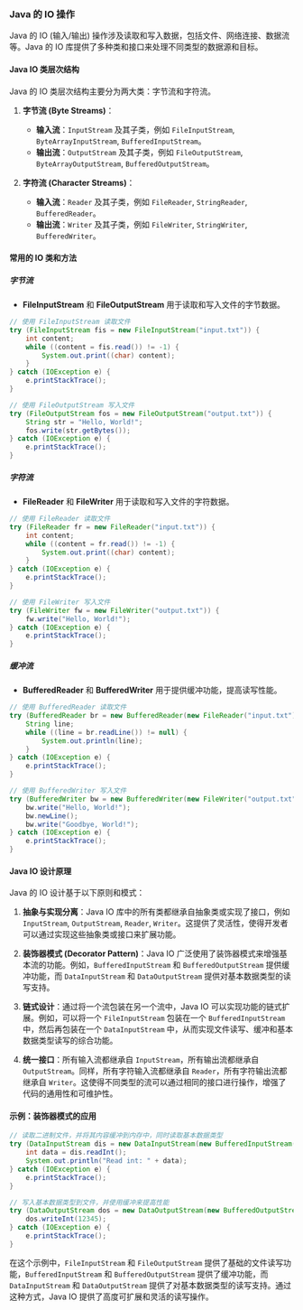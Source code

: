 ### Java 的 IO 操作

Java 的 IO (输入/输出) 操作涉及读取和写入数据，包括文件、网络连接、数据流等。Java 的 IO 库提供了多种类和接口来处理不同类型的数据源和目标。

#### Java IO 类层次结构

Java 的 IO 类层次结构主要分为两大类：字节流和字符流。

1. **字节流 (Byte Streams)**：
   - **输入流**：`InputStream` 及其子类，例如 `FileInputStream`, `ByteArrayInputStream`, `BufferedInputStream`。
   - **输出流**：`OutputStream` 及其子类，例如 `FileOutputStream`, `ByteArrayOutputStream`, `BufferedOutputStream`。

2. **字符流 (Character Streams)**：
   - **输入流**：`Reader` 及其子类，例如 `FileReader`, `StringReader`, `BufferedReader`。
   - **输出流**：`Writer` 及其子类，例如 `FileWriter`, `StringWriter`, `BufferedWriter`。

#### 常用的 IO 类和方法

##### 字节流
- **FileInputStream** 和 **FileOutputStream** 用于读取和写入文件的字节数据。

```java
// 使用 FileInputStream 读取文件
try (FileInputStream fis = new FileInputStream("input.txt")) {
    int content;
    while ((content = fis.read()) != -1) {
        System.out.print((char) content);
    }
} catch (IOException e) {
    e.printStackTrace();
}

// 使用 FileOutputStream 写入文件
try (FileOutputStream fos = new FileOutputStream("output.txt")) {
    String str = "Hello, World!";
    fos.write(str.getBytes());
} catch (IOException e) {
    e.printStackTrace();
}
```

##### 字符流
- **FileReader** 和 **FileWriter** 用于读取和写入文件的字符数据。

```java
// 使用 FileReader 读取文件
try (FileReader fr = new FileReader("input.txt")) {
    int content;
    while ((content = fr.read()) != -1) {
        System.out.print((char) content);
    }
} catch (IOException e) {
    e.printStackTrace();
}

// 使用 FileWriter 写入文件
try (FileWriter fw = new FileWriter("output.txt")) {
    fw.write("Hello, World!");
} catch (IOException e) {
    e.printStackTrace();
}
```

##### 缓冲流
- **BufferedReader** 和 **BufferedWriter** 用于提供缓冲功能，提高读写性能。

```java
// 使用 BufferedReader 读取文件
try (BufferedReader br = new BufferedReader(new FileReader("input.txt"))) {
    String line;
    while ((line = br.readLine()) != null) {
        System.out.println(line);
    }
} catch (IOException e) {
    e.printStackTrace();
}

// 使用 BufferedWriter 写入文件
try (BufferedWriter bw = new BufferedWriter(new FileWriter("output.txt"))) {
    bw.write("Hello, World!");
    bw.newLine();
    bw.write("Goodbye, World!");
} catch (IOException e) {
    e.printStackTrace();
}
```

#### Java IO 设计原理

Java 的 IO 设计基于以下原则和模式：

1. **抽象与实现分离**：Java IO 库中的所有类都继承自抽象类或实现了接口，例如 `InputStream`, `OutputStream`, `Reader`, `Writer`。这提供了灵活性，使得开发者可以通过实现这些抽象类或接口来扩展功能。

2. **装饰器模式 (Decorator Pattern)**：Java IO 广泛使用了装饰器模式来增强基本流的功能。例如，`BufferedInputStream` 和 `BufferedOutputStream` 提供缓冲功能，而 `DataInputStream` 和 `DataOutputStream` 提供对基本数据类型的读写支持。

3. **链式设计**：通过将一个流包装在另一个流中，Java IO 可以实现功能的链式扩展。例如，可以将一个 `FileInputStream` 包装在一个 `BufferedInputStream` 中，然后再包装在一个 `DataInputStream` 中，从而实现文件读写、缓冲和基本数据类型读写的综合功能。

4. **统一接口**：所有输入流都继承自 `InputStream`，所有输出流都继承自 `OutputStream`。同样，所有字符输入流都继承自 `Reader`，所有字符输出流都继承自 `Writer`。这使得不同类型的流可以通过相同的接口进行操作，增强了代码的通用性和可维护性。

#### 示例：装饰器模式的应用

```java
// 读取二进制文件，并将其内容缓冲到内存中，同时读取基本数据类型
try (DataInputStream dis = new DataInputStream(new BufferedInputStream(new FileInputStream("data.bin")))) {
    int data = dis.readInt();
    System.out.println("Read int: " + data);
} catch (IOException e) {
    e.printStackTrace();
}

// 写入基本数据类型到文件，并使用缓冲来提高性能
try (DataOutputStream dos = new DataOutputStream(new BufferedOutputStream(new FileOutputStream("data.bin")))) {
    dos.writeInt(12345);
} catch (IOException e) {
    e.printStackTrace();
}
```

在这个示例中，`FileInputStream` 和 `FileOutputStream` 提供了基础的文件读写功能，`BufferedInputStream` 和 `BufferedOutputStream` 提供了缓冲功能，而 `DataInputStream` 和 `DataOutputStream` 提供了对基本数据类型的读写支持。通过这种方式，Java IO 提供了高度可扩展和灵活的读写操作。